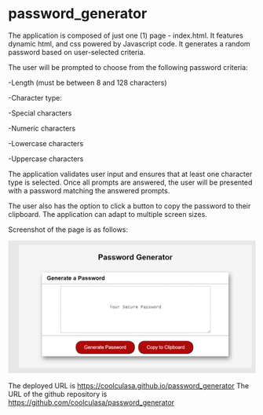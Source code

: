 # password_generator

The application is composed of just one (1) page - index.html. It features dynamic html, and css powered by Javascript code. It generates a random password based on user-selected criteria. 

The user will be prompted to choose from the following password criteria:

-Length (must be between 8 and 128 characters)

-Character type:

-Special characters 

-Numeric characters

-Lowercase characters

-Uppercase characters

The application validates user input and ensures that at least one character type is selected. Once all prompts are answered, the user will be presented with a password matching the answered prompts.

The user also has  the option to click a button to copy the password to their clipboard. The application can adapt to multiple screen sizes.

Screenshot of the page is as follows:

![ScreenShot](/Assets/main.png)
 
The deployed URL is https://coolculasa.github.io/password_generator
The URL of the github repository is https://github.com/coolculasa/password_generator

